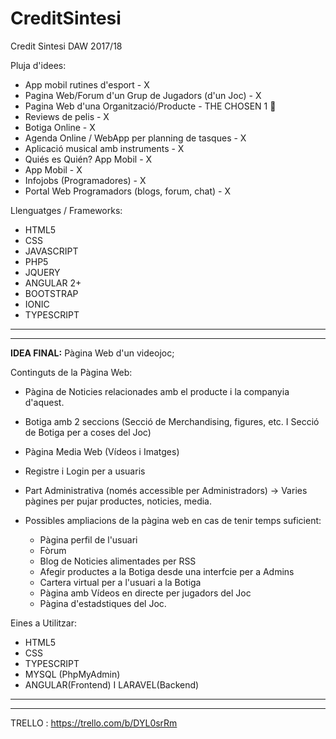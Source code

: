 # CreditSintesi
Credit Sintesi DAW 2017/18


Pluja d'idees:

  - App mobil rutines d'esport - X
  - Pagina Web/Forum d'un Grup de Jugadors (d'un Joc) - X
  - Pagina Web d'una Organització/Producte - THE CHOSEN 1 💪
  - Reviews de pelis - X
  - Botiga Online - X
  - Agenda Online / WebApp per planning de tasques - X
  - Aplicació musical amb instruments - X
  - Quiés es Quién? App Mobil - X
  - App Mobil - X
  - Infojobs (Programadores) - X
  - Portal Web Programadors (blogs, forum, chat) - X
  
Llenguatges / Frameworks:
  - HTML5
  - CSS
  - JAVASCRIPT
  - PHP5
  - JQUERY
  - ANGULAR 2+
  - BOOTSTRAP
  - IONIC
  - TYPESCRIPT



-------------------------------------------
-------------------------------------------



<b>IDEA FINAL:</b> Pàgina Web d'un videojoc;

Continguts de la Pàgina Web:

  - Pàgina de Noticies relacionades amb el producte i la companyia d'aquest.
  - Botiga amb 2 seccions (Secció de Merchandising, figures, etc. I Secció de Botiga per a coses del Joc)
  - Pàgina Media Web (Vídeos i Imatges)
  - Registre i Login per a usuaris
  - Part Administrativa (només accessible per Administradors) -> Varies pàgines per pujar productes, noticies, media.
  
  - Possibles ampliacions de la pàgina web en cas de tenir temps suficient:
    - Pàgina perfil de l'usuari
    - Fòrum
    - Blog de Noticies alimentades per RSS
    - Afegir productes a la Botiga desde una interfcie per a Admins
    - Cartera virtual per a l'usuari a la Botiga
    - Pàgina amb Vídeos en directe per jugadors del Joc
    - Pàgina d'estadstiques del Joc.


Eines a Utilitzar:
  
  - HTML5
  - CSS
  - TYPESCRIPT
  - MYSQL (PhpMyAdmin)
  - ANGULAR(Frontend) I LARAVEL(Backend)

-------------------------------------------
-------------------------------------------

TRELLO : https://trello.com/b/DYL0srRm
